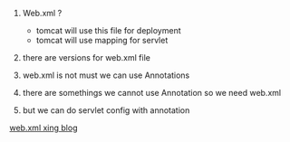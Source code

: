 1. Web.xml ?
	- tomcat will use this file for deployment
	- tomcat will use mapping for servlet 

2. there are versions for web.xml file
3. web.xml is not must we can use Annotations 
4. there are somethings we cannot use Annotation so we need web.xml
5. but we can do servlet config with annotation

[web.xml xing blog](https://github.com/TinaXing2012/servlet-jsp/blob/master/notes/All%20about%20web.xml%20file.md)
